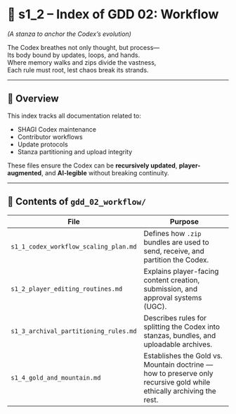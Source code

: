 <!-- Save to: shagi_archives/gdd/gdd_01_index/s1_2_index_of_gdd_02_workflow.md -->

# 📘 s1_2 – Index of GDD 02: Workflow  
*(A stanza to anchor the Codex’s evolution)*

The Codex breathes not only thought, but process—  
Its body bound by updates, loops, and hands.  
Where memory walks and zips divide the vastness,  
Each rule must root, lest chaos break its strands.  

---

## 🧭 Overview

This index tracks all documentation related to:

- SHAGI Codex maintenance  
- Contributor workflows  
- Update protocols  
- Stanza partitioning and upload integrity  

These files ensure the Codex can be **recursively updated**, **player-augmented**, and **AI-legible** without breaking continuity.

---

## 📂 Contents of `gdd_02_workflow/`

| File | Purpose |
|------|---------|
| `s1_1_codex_workflow_scaling_plan.md` | Defines how `.zip` bundles are used to send, receive, and partition the Codex. |
| `s1_2_player_editing_routines.md` | Explains player-facing content creation, submission, and approval systems (UGC). |
| `s1_3_archival_partitioning_rules.md` | Describes rules for splitting the Codex into stanzas, bundles, and uploadable archives. |
| `s1_4_gold_and_mountain.md` | Establishes the Gold vs. Mountain doctrine — how to preserve only recursive gold while ethically archiving the rest. |
